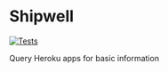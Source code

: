 # Shipwell
[![Tests](https://github.com/gweithio/shipwell/actions/workflows/CI.yml/badge.svg)](https://github.com/gweithio/shipwell/actions/workflows/CI.yml)

Query Heroku apps for basic information